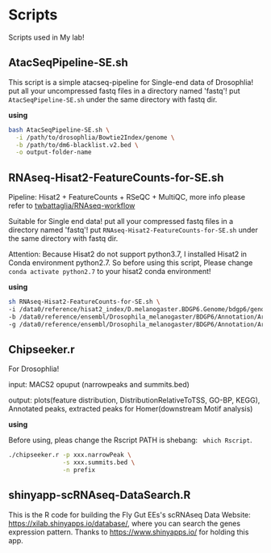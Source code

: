 # Scripts

Scripts used in My lab!

##  AtacSeqPipeline-SE.sh
This script is a simple atacseq-pipeline for Single-end data of Drosophlia! put all your uncompressed fastq files in a directory named 'fastq'! put ``AtacSeqPipeline-SE.sh`` under the same directory with fastq dir.

**using**

``` sh
bash AtacSeqPipeline-SE.sh \
  -i /path/to/drosophlia/Bowtie2Index/genome \
  -b /path/to/dm6-blacklist.v2.bed \
  -o output-folder-name
```

## RNAseq-Hisat2-FeatureCounts-for-SE.sh

Pipeline: Hisat2 + FeatureCounts + RSeQC + MultiQC, more info please refer to [twbattaglia/RNAseq-workflow](https://github.com/twbattaglia/RNAseq-workflow)

Suitable for Single end data! put all your compressed fastq files in a directory named 'fastq'! put ``RNAseq-Hisat2-FeatureCounts-for-SE.sh`` under the same directory with fastq dir.

Attention: Because Hisat2 do not support python3.7, I installed Hisat2 in Conda environment python2.7. So before using this script, Please change ``conda activate python2.7`` to your hisat2 conda environment!

**using**

``` sh
sh RNAseq-Hisat2-FeatureCounts-for-SE.sh \
-i /data0/reference/hisat2_index/D.melanogaster.BDGP6.Genome/bdgp6/genome \
-b /data0/reference/ensembl/Drosophila_melanogaster/BDGP6/Annotation/Archives/archive-2015-07-23-16-41-33/Genes/genes.bed \
-g /data0/reference/ensembl/Drosophila_melanogaster/BDGP6/Annotation/Archives/archive-2015-07-23-16-41-33/Genes/genes.gtf \
```

## Chipseeker.r

For Drosophlia!

input: MACS2 opuput (narrowpeaks and summits.bed)

output: plots(feature distribution, DistributionRelativeToTSS, GO-BP, KEGG), Annotated peaks, extracted peaks for Homer(downstream Motif analysis)

**using**

Before using, pleas change the Rscript PATH is shebang: `` which Rscript``.

``` sh
./chipseeker.r -p xxx.narrowPeak \
               -s xxx.summits.bed \
               -n prefix
```      

## shinyapp-scRNAseq-DataSearch.R

This is the R code for building the Fly Gut EEs's scRNAseq Data Website: https://xilab.shinyapps.io/database/, where you can search the genes expression pattern. Thanks to https://www.shinyapps.io/ for holding this app.
